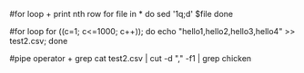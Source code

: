 #for loop + print nth row
for file in *
do
  sed '1q;d' $file
done

#for loop
for ((c=1; c<=1000; c++)); do echo "hello1,hello2,hello3,hello4" >> test2.csv; done

#pipe operator + grep
cat test2.csv | cut -d "," -f1 | grep chicken
